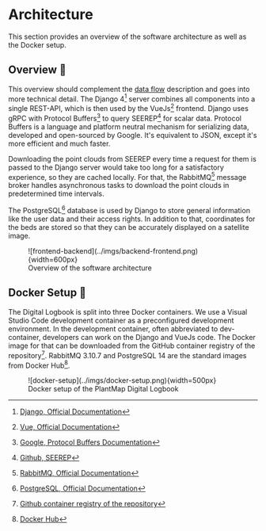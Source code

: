 # Architecture

This section provides an overview of the software architecture as well as the
Docker setup.

## Overview :bookmark_tabs:

This overview should complement the [data flow](../data-flow.md) description and
goes into more technical detail. The Django 4[^1] server combines all components
into a single REST-API, which is then used by the VueJs[^2] frontend. Django uses
gRPC with Protocol Buffers[^3] to query SEEREP[^4] for scalar data. Protocol
Buffers is a language and platform neutral mechanism for serializing data,
developed and open-sourced by Google. It's equivalent to JSON, except it's more
efficient and much faster.

Downloading the point clouds from SEEREP every time a request for them is passed
to the Django server would take too long for a satisfactory experience, so they
are cached locally. For that, the RabbitMQ[^5] message broker handles
asynchronous tasks to download the point clouds in predetermined time intervals.

The PostgreSQL[^6] database is used by Django to store general information like
the user data and their access rights. In addition to that, coordinates for the
beds are stored so that they can be accurately displayed on a satellite image.

<figure markdown>
![frontend-backend](../imgs/backend-frontend.png){width=600px}
    <figcaption> Overview of the software architecture </figcaption>
</figure>

## Docker Setup :whale:

The Digital Logbook is split into three Docker containers. We use a Visual
Studio Code development container as a preconfigured development environment. In
the development container, often abbreviated to dev-container, developers can
work on the Django and VueJs code. The Docker image for that can be downloaded
from the GitHub container registry of the repository[^7]. RabbitMQ 3.10.7 and
PostgreSQL 14 are the standard images from Docker Hub[^8].

<figure markdown>
![docker-setup](../imgs/docker-setup.png){width=500px}
    <figcaption> Docker setup of the PlantMap Digital Logbook</figcaption>
</figure>

[^1]: [Django, Official Documentation](https://www.djangoproject.com/)
[^2]: [Vue, Official Documentation](https://vuejs.org/)
[^3]: [Google, Protocol Buffers Documentation](https://developers.google.com/protocol-buffers)
[^4]: [Github, SEEREP](https://github.com/agri-gaia/seerep)
[^5]: [RabbitMQ, Official Documentation](https://www.rabbitmq.com/)
[^6]: [PostgreSQL, Official Documentation](https://www.postgresql.org/)
[^7]: [Github container registry of the
    repository](https://github.com/naturerobots/HSOS-SEP-PlantMap-2022/pkgs/container/plant-map-digital-logbook)
[^8]: [Docker Hub](https://hub.docker.com/)